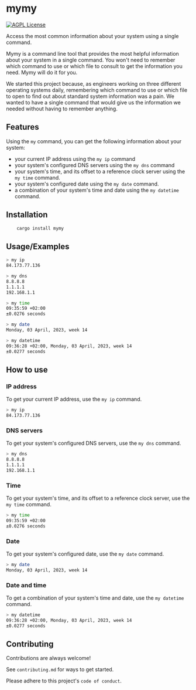 # mymy

[![AGPL License](https://img.shields.io/badge/license-AGPL-blue.svg)](http://www.gnu.org/licenses/agpl-3.0)

Access the most common information about your system using a single command.

Mymy is a command line tool that provides the most helpful information about your system in a single command. You won't need to remember which command to use or which file to consult to get the information you need. Mymy will do it for you. 

We started this project because, as engineers working on three different operating systems daily, remembering which command to use or which file to open to find out about standard system information was a pain. We wanted to have a single command that would give us the information we needed without having to remember anything.

## Features

Using the `my` command, you can get the following information about your system:
- your current IP address using the `my ip` command
- your system's configured DNS servers using the `my dns` command
- your system's time, and its offset to a reference clock server using the `my time` command.
- your system's configured date using the `my date` command.
- a combination of your system's time and date using the `my datetime` command.

## Installation

```bash
    cargo install mymy
```
    
## Usage/Examples

```bash
> my ip
84.173.77.136

> my dns
8.8.8.8
1.1.1.1
192.168.1.1

> my time
09:35:59 +02:00
±0.0276 seconds

> my date
Monday, 03 April, 2023, week 14

> my datetime
09:36:28 +02:00, Monday, 03 April, 2023, week 14
±0.0277 seconds
```

## How to use

### IP address

To get your current IP address, use the `my ip` command.

```bash
> my ip
84.173.77.136
```

### DNS servers

To get your system's configured DNS servers, use the `my dns` command.

```bash
> my dns
8.8.8.8
1.1.1.1
192.168.1.1
```

### Time

To get your system's time, and its offset to a reference clock server, use the `my time` command.

```bash
> my time
09:35:59 +02:00
±0.0276 seconds
```

### Date

To get your system's configured date, use the `my date` command.

```bash
> my date
Monday, 03 April, 2023, week 14
```

### Date and time

To get a combination of your system's time and date, use the `my datetime` command.

```bash
> my datetime
09:36:28 +02:00, Monday, 03 April, 2023, week 14
±0.0277 seconds
```

## Contributing

Contributions are always welcome!

See `contributing.md` for ways to get started.

Please adhere to this project's `code of conduct`.
